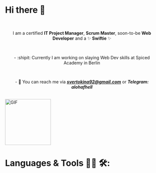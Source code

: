 # Hi there 👋
<br> <p align="center">
I am a certified **IT Project Manager**, **Scrum Master**, soon-to-be **Web Developer** and a :sparkles: **Swiftie** :sparkles: </p> 
</br>
<p align="center"> - :shipit: Currently I am working on slaying Web Dev skills at Spiced Academy in Berlin
</p> 

<br> <p align="center">  - :postbox: You can reach me via ***svertokina92@gmail.com*** or ***Telegram: alohafhell*** 
</p> 
</br>
<img hight="250" width="150" alt="GIF" src="https://media0.giphy.com/media/v1.Y2lkPTc5MGI3NjExaWo5OHV2dm5rOGVvenNjOGl6NzQzcXZwNjU3dWxtb3d0OWUwbWViMiZlcD12MV9pbnRlcm5hbF9naWZfYnlfaWQmY3Q9Zw/8lgqAbycBjosxjfi9k/giphy.gif">

# Languages & Tools 👨‍💻 🛠:
</br>

<p align="center">
